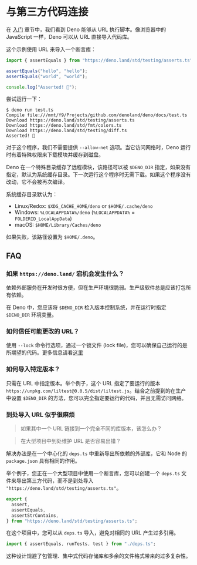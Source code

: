 # 与第三方代码连接

在 [入门](./getting_started.md) 章节中，我们看到 Deno 能够从 URL 执行脚本。像浏览器中的 JavaScript 一样，Deno 可以从 URL 直接导入代码库。

这个示例使用 URL 来导入一个断言库：

```ts
import { assertEquals } from "https://deno.land/std/testing/asserts.ts";

assertEquals("hello", "hello");
assertEquals("world", "world");

console.log("Asserted! 🎉");
```

尝试运行一下：

```shell
$ deno run test.ts
Compile file:///mnt/f9/Projects/github.com/denoland/deno/docs/test.ts
Download https://deno.land/std/testing/asserts.ts
Download https://deno.land/std/fmt/colors.ts
Download https://deno.land/std/testing/diff.ts
Asserted! 🎉
```

对于这个程序，我们不需要提供 `--allow-net` 选项。当它访问网络时，Deno 运行时有着特殊权限来下载模块并缓存到磁盘。

Deno 在一个特殊目录缓存了远程模块，该路径可以被 `$DENO_DIR` 指定，如果没有指定，默认为系统缓存目录。下一次运行这个程序时无需下载。如果这个程序没有改动，它不会被再次编译。

系统缓存目录默认为：

- Linux/Redox: `$XDG_CACHE_HOME/deno` or `$HOME/.cache/deno`
- Windows: `%LOCALAPPDATA%/deno` (`%LOCALAPPDATA%` = `FOLDERID_LocalAppData`)
- macOS: `$HOME/Library/Caches/deno`

如果失败，该路径设置为 `$HOME/.deno`。

## FAQ

### 如果 `https://deno.land/` 宕机会发生什么？

依赖外部服务在开发时很方便，但在生产环境很脆弱。生产级软件总是应该打包所有依赖。

在 Deno 中，您应该将 `$DENO_DIR` 检入版本控制系统，并在运行时指定 `$DENO_DIR` 环境变量。

### 如何信任可能更改的 URL？

使用 `--lock` 命令行选项，通过一个锁文件 (lock file)，您可以确保自己运行的是所期望的代码。更多信息请看[这里](./linking_to_external_code/integrity_checking.md)

### 如何导入特定版本？

只需在 URL 中指定版本。举个例子，这个 URL 指定了要运行的版本 `https://unpkg.com/liltest@0.0.5/dist/liltest.js`。结合之前提到的在生产中设置 `$DENO_DIR` 的方法，您可以完全指定要运行的代码，并且无需访问网络。

### 到处导入 URL 似乎很麻烦

> 如果其中一个 URL 链接到一个完全不同的库版本，该怎么办？

> 在大型项目中到处维护 URL 是否容易出错？

解决办法是在一个中心化的 `deps.ts` 中重新导出所依赖的外部库，它和 Node 的 `package.json` 具有相同的作用。

举个例子，您正在一个大型项目中使用一个断言库，您可以创建一个 `deps.ts` 文件来导出第三方代码，而不是到处导入 `"https://deno.land/std/testing/asserts.ts"`。

```ts
export {
  assert,
  assertEquals,
  assertStrContains,
} from "https://deno.land/std/testing/asserts.ts";
```

在这个项目中，您可以从 `deps.ts` 导入，避免对相同的 URL 产生过多引用。

```ts
import { assertEquals, runTests, test } from "./deps.ts";
```

这种设计规避了包管理、集中式代码存储库和多余的文件格式带来的过多复杂性。
